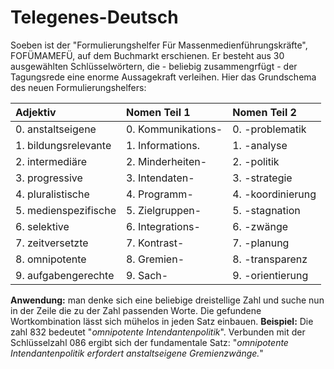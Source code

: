 # Telegenes-Deutsch
Soeben ist der "Formulierungshelfer Für Massenmedienführungskräfte", FOFÜMAMEFÜ, auf dem Buchmarkt erschienen. Er besteht aus 30 ausgewählten Schlüsselwörtern, die - beliebig zusammengrfügt - der Tagungsrede eine enorme Aussagekraft verleihen. Hier das Grundschema des neuen Formulierungshelfers:

| Adjektiv | Nomen Teil 1 | Nomen Teil 2 |
| :--- | :--- | :--- |
| 0. anstaltseigene | 0. Kommunikations- | 0. -problematik |
| 1. bildungsrelevante | 1. Informations. | 1. -analyse |
| 2. intermediäre | 2. Minderheiten- | 2. -politik |
| 3. progressive | 3. Intendaten- | 3. -strategie |
| 4. pluralistische | 4. Programm- | 4. -koordinierung |
| 5. medienspezifische | 5. Zielgruppen- | 5. -stagnation |
| 6. selektive | 6. Integrations- | 6. -zwänge |
| 7. zeitversetzte | 7. Kontrast- | 7. -planung |
| 8. omnipotente | 8. Gremien- | 8. -transparenz |
| 9. aufgabengerechte | 9. Sach- | 9. -orientierung |

**Anwendung:** man denke sich eine beliebige dreistellige Zahl und suche nun in der Zeile die zu der Zahl passenden Worte. Die gefundene Wortkombination lässt sich mühelos in jeden Satz einbauen. 
**Beispiel:** Die zahl 832 bedeutet "*omnipotente Intendantenpolitik*". Verbunden mit der Schlüsselzahl 086 ergibt sich der fundamentale Satz: "*omnipotente Intendantenpolitik erfordert anstaltseigene Gremienzwänge.*"
